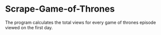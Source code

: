 # Scrape-Game-of-Thrones
The program calculates the total views for every game of thrones episode viewed on the first day.
